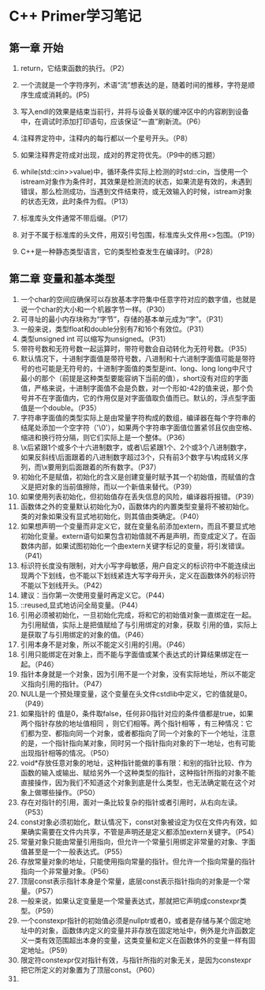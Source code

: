 # C++ Primer学习笔记

## 第一章 开始

1. return，它结束函数的执行。（P2）

2. 一个流就是一个字符序列，术语“流”想表达的是，随着时间的推移，字符是顺序生成或消耗的。(P5)

3. 写入endl的效果是结束当前行，并将与设备关联的缓冲区中的内容刷到设备中，在调试时添加打印语句，应该保证“一直”刷新流。（P6）

4. 注释界定符中，注释内的每行都以一个星号开头。（P8）

5. 如果注释界定符成对出现，成对的界定符优先。（P9中的练习题）

6.  while(std::cin>>value)中，循环条件实际上检测的时std::cin，当使用一个istream对象作为条件时，其效果是检测流的状态，如果流是有效的，未遇到错误，那么检测成功，当遇到文件结束符，或无效输入的时候，istream对象的状态无效，此时条件为假。（P13）

7. 标准库头文件通常不带后缀。（P17）

8. 对于不属于标准库的头文件，用双引号包围，标准库头文件用<>包围。（P19）

9. C++是一种静态类型语言，它的类型检查发生在编译时。（P28）

## 第二章 变量和基本类型
1. 一个char的空间应确保可以存放基本字符集中任意字符对应的数字值，也就是说一个char的大小和一个机器字节一样。（P30）
2. 可寻址的最小内存块称为“字节”，存储的基本单元成为“字”。（P31）
3. 一般来说，类型float和double分别有7和16个有效位。（P31）
4. 类型unsigned int 可以缩写为unsigned。（P31）
5. 带符号数和无符号数一起运算时，带符号数会自动转化为无符号数。（P35）
6. 默认情况下，十进制字面值是带符号数，八进制和十六进制字面值可能是带符号的也可能是无符号的，十进制字面值的类型是int、long、long long中尺寸最小的那个（前提是这种类型要能容纳下当前的值），short没有对应的字面值，严格来说，十进制字面值不会是负数，对一个形如-42的值来说，那个负号并不在字面值内，它的作用仅是对字面值取负值而已。默认的，浮点型字面值是一个double。（P35）
7. 字符串字面值的类型实际上是由常量字符构成的数组，编译器在每个字符串的结尾处添加一个空字符（'\0'），如果两个字符串字面值位置紧邻且仅由空格、缩进和换行符分隔，则它们实际上是一个整体。（P36）
8. \x后紧跟1个或多个十六进制数字，或者\后紧跟1个、2个或3个八进制数字，如果反斜线\后面跟着的八进制数字超过3个，只有前3个数字与\构成转义序列，而\x要用到后面跟着的所有数字。（P37）
9. 初始化不是赋值，初始化的含义是创建变量时赋予其一个初始值，而赋值的含义是把对象的当前值擦除，而以一个新值来替代。（P39）
10. 如果使用列表初始化，但初始值存在丢失信息的风险，编译器将报错。（P39）
11. 函数体之外的变量默认初始化为0，函数体内的内置类型变量将不被初始化。类的对象如果没有显式地初始化，则其值由类确定。（P40）
12. 如果想声明一个变量而非定义它，就在变量名前添加extern，而且不要显式地初始化变量。extern语句如果包含初始值就不再是声明，而变成定义了。在函数体内部，如果试图初始化一个由extern关键字标记的变量，将引发错误。（P41）
13. 标识符长度没有限制，对大小写字母敏感，用户自定义的标识符中不能连续出现两个下划线，也不能以下划线紧连大写字母开头，定义在函数体外的标识符不能以下划线开头。（P42）
14. 建议：当你第一次使用变量时再定义它。（P44）
15. ::reused,显式地访问全局变量。（P44）
16. 引用必须被初始化，一旦初始化完成，将和它的初始值对象一直绑定在一起。为引用赋值，实际上是把值赋给了与引用绑定的对象，获取 引用的值，实际上是获取了与引用绑定的对象的值。（P46）
17. 引用本身不是对象，所以不能定义引用的引用。（P46）
18. 引用只能绑定在对象上，而不能与字面值或某个表达式的计算结果绑定在一起。（P46）
19. 指针本身就是一个对象，因为引用不是一个对象，没有实际地址，所以不能定义指向引用的指针。（P47）
20. NULL是一个预处理变量，这个变量在头文件cstdlib中定义，它的值就是0。（P49）
21. 如果指针的 值是0，条件取false，任何非0指针对应的条件值都是true，如果两个指针存放的地址值相同 ，则它们相等。两个指针相等 ，有三种情况：它们都为空、都指向同一个对象，或者都指向了同一个对象的下一个地址，注意的是，一个指针指向某对象，同时另一个指针指向对象的下一地址，也有可能出现指针相等的情况。（P50）
22. void*存放任意对象的地址，这种指针能做的事有限：和别的指针比较、作为函数的输入或输出、赋给另外一个这种类型的指针，这种指针所指的对象不能直接操作，因为我们不知道这个对象到底是什么类型，也无法确定能在这个对象上做哪些操作。（P50）
23. 存在对指针的引用，面对一条比较复杂的指针或者引用时，从右向左读。（P53）
24. const对象必须初始化，默认情况下，const对象被设定为仅在文件内有效，如果确实需要在文件内共享，不管是声明还是定义都添加extern关键字。（P54）
25. 常量对象只能由常量引用指向，但允许一个常量引用绑定非常量的对象、字面值甚至是一个一般表达式。（P55）
26. 存放常量对象的地址，只能使用指向常量的指针。但允许一个指向常量的指针指向一个非常量对象。（P56）
27. 顶层const表示指针本身是个常量，底层const表示指针指向的对象是一个常量。（P57）
28. 一般来说，如果认定变量是一个常量表达式，那就把它声明成constexpr类型。（P59）
29. 一个constexpr指针的初始值必须是nullptr或者0，或者是存储与某个固定地址中的对象，函数体内定义的变量并非存放在固定地址中，例外是允许函数定义一类有效范围超出本身的变量，这类变量和定义在函数体外的变量一样有固定地址。（P59）
30. 限定符constexpr仅对指针有效，与指针所指的对象无关，是因为constexpr把它所定义的对象置为了顶层const。（P60）
31. 





